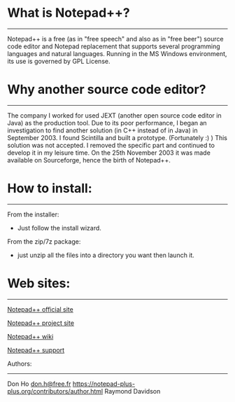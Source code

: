 # What is Notepad++?
******************************

Notepad++ is a free (as in "free speech" and also as in "free beer") source code editor and Notepad replacement that supports several programming languages and natural languages. Running in the MS Windows environment, its use is governed by GPL License.


# Why another source code editor?
*******************************

The company I worked for used JEXT (another open source code editor in Java) as the production tool. Due to its poor performance, I began an investigation to find another solution (in C++ instead of in Java) in September 2003. I found Scintilla and built a prototype. (Fortunately :) ) This solution was not accepted. I removed the specific part and continued to develop it in my leisure time. On the 25th November 2003 it was made available on Sourceforge, hence the birth of Notepad++.


# How to install:
***************

From the installer:
* Just follow the install wizard.
  
From the zip/7z package:
* just unzip all the files into a directory you want then launch it.

	
# Web sites:
***********

 [Notepad++ official site](https://notepad-plus-plus.org/)

[Notepad++ project site](https://github.com/notepad-plus-plus/notepad-plus-plus/)

[Notepad++ wiki](http://docs.notepad-plus-plus.org/)

[Notepad++ support](https://notepad-plus-plus.org/community/)


Authors:
*******

Don Ho <don.h@free.fr>
	https://notepad-plus-plus.org/contributors/author.html
Raymond Davidson
